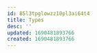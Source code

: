 ```yaml
---
id: 85l3tpglowzz10pl3ai64t4
title: Types
desc: ''
updated: 1690481893766
created: 1690481893766
---
```

